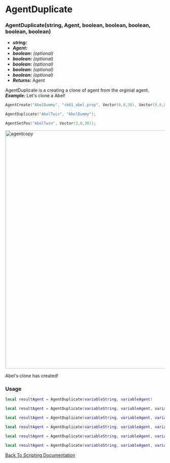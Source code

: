 # AgentDuplicate

### AgentDuplicate(string, Agent, boolean, boolean, boolean, boolean, boolean)
- ***string:*** 
- ***Agent:*** 
- ***boolean:*** *(optional)* 
- ***boolean:*** *(optional)* 
- ***boolean:*** *(optional)* 
- ***boolean:*** *(optional)* 
- ***boolean:*** *(optional)* 
- ***Returns:*** Agent

AgentDuplicate is a creating a clone of agent from the orginial agent. ***Example:*** Let's clone a Abel!
```Lua
AgentCreate("AbelDummy", "sk61_abel.prop", Vector(0,0,30), Vector(0,0,0), kScene, false, false);

AgentDuplicate("AbelTwin", "AbelDummy");

AgentSetPos("AbelTwin", Vector(3,0,30));
```
<img width="1401" height="750" alt="agentcopy" src="https://github.com/user-attachments/assets/18069aea-b055-46d4-a97b-d5ae46b6a868" />

Abel's clone has created!

### Usage

```Lua
local resultAgent = AgentDuplicate(variableString, variableAgent)
```

```Lua
local resultAgent = AgentDuplicate(variableString, variableAgent, variableBoolean)
```

```Lua
local resultAgent = AgentDuplicate(variableString, variableAgent, variableBoolean, variableBoolean)
```

```Lua
local resultAgent = AgentDuplicate(variableString, variableAgent, variableBoolean, variableBoolean, variableBoolean)
```

```Lua
local resultAgent = AgentDuplicate(variableString, variableAgent, variableBoolean, variableBoolean, variableBoolean, variableBoolean)
```

```Lua
local resultAgent = AgentDuplicate(variableString, variableAgent, variableBoolean, variableBoolean, variableBoolean, variableBoolean, variableBoolean)
```



[Back To Scripting Documentation](../README.md)
